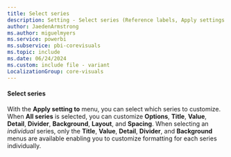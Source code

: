 ```yaml
---
title: Select series
description: Setting - Select series (Reference labels, Apply settings to, Select series)
author: JaedenArmstrong
ms.author: miguelmyers
ms.service: powerbi
ms.subservice: pbi-corevisuals
ms.topic: include
ms.date: 06/24/2024
ms.custom: include file - variant
LocalizationGroup: core-visuals
---
```

#### Select series

With the **Apply setting to** menu, you can select which series to customize. When **All series** is selected, you can customize **Options**, **Title**, **Value**, **Detail**, **Divider**, **Background**, **Layout**, and **Spacing**. When selecting an *individual* series, only the **Title**, **Value**, **Detail**, **Divider**, and **Background** menus are available enabling you to customize formatting for each series individually.
